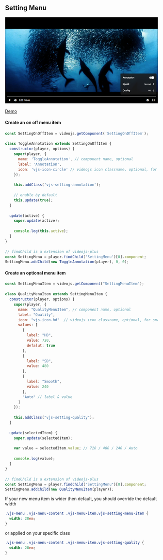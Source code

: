 ## Setting Menu

<img src="../screenshot/setting-menu.png">

[Demo](https://pong420.github.io/videojs-plus/examples/setting-menu.html)

#### Create an on off menu item

```js
const SettingOnOffItem = videojs.getComponent('SettingOnOffItem');

class ToggleAnnotation extends SettingOnOffItem {
  constructor(player, options) {
    super(player, {
      name: 'ToggleAnnotation', // component name, optional
      label: 'Annotation',
      icon: 'vjs-icon-circle' // videojs icon classname, optional, for small screen
    });

    this.addClass('vjs-setting-annotation');

    // enable by default
    this.update(true);
  }

  update(active) {
    super.update(active);

    console.log(this.active);
  }
}

// findChild is a extension of videojs-plus
const SettingMenu = player.findChild('SettingMenu')[0].component;
SettingMenu.addChild(new ToggleAnnotation(player), 0, 0);
```

#### Create an optional menu item

```js
const SettingMenuItem = videojs.getComponent("SettingMenuItem");

class QualityMenuItem extends SettingMenuItem {
  constructor(player, options) {
    super(player, {
      name: "QualityMenuItem", // component name, optional
      label: "Quality",
      icon: "vjs-icon-hd"  // videojs icon classname, optional, for small screen
      values: [
        {
          label: "HD",
          value: 720,
          defalut: true
        },
        {
          label: "SD",
          value: 480
        },
        {
          label: "Smooth",
          value: 240
        },
        "Auto" // label & value
      ]
    });

    this.addClass("vjs-setting-quality");
  }

  update(selectedItem) {
    super.update(selectedItem);

    var value = selectedItem.value; // 720 / 480 / 240 / Auto

    console.log(value);
  }
}

// findChild is a extension of videojs-plus
const SettingMenu = player.findChild("SettingMenu")[0].component;
SettingMenu.addChild(new QualityMenuItem(player));
```

If your new menu item is wider then default, you should override the default width

```css
.vjs-menu .vjs-menu-content .vjs-menu-item.vjs-setting-menu-item {
  width: 20em;
}
```

or applied on your specific class

```css
.vjs-menu .vjs-menu-content .vjs-menu-item.vjs-setting-quality {
  width: 20em;
}
```
